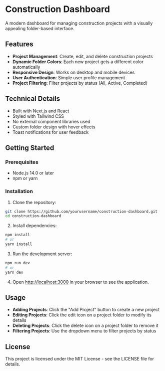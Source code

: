 # Construction Dashboard

A modern dashboard for managing construction projects with a visually appealing folder-based interface.

## Features

- **Project Management**: Create, edit, and delete construction projects
- **Dynamic Folder Colors**: Each new project gets a different color automatically
- **Responsive Design**: Works on desktop and mobile devices
- **User Authentication**: Simple user profile management
- **Project Filtering**: Filter projects by status (All, Active, Completed)

## Technical Details

- Built with Next.js and React
- Styled with Tailwind CSS
- No external component libraries used
- Custom folder design with hover effects
- Toast notifications for user feedback

## Getting Started

### Prerequisites

- Node.js 14.0 or later
- npm or yarn

### Installation

1. Clone the repository:
```bash
git clone https://github.com/yourusername/construction-dashboard.git
cd construction-dashboard
```

2. Install dependencies:
```bash
npm install
# or
yarn install
```

3. Run the development server:
```bash
npm run dev
# or
yarn dev
```

4. Open [http://localhost:3000](http://localhost:3000) in your browser to see the application.

## Usage

- **Adding Projects**: Click the "Add Project" button to create a new project
- **Editing Projects**: Click the edit icon on a project folder to modify its details
- **Deleting Projects**: Click the delete icon on a project folder to remove it
- **Filtering Projects**: Use the dropdown menu to filter projects by status

## License

This project is licensed under the MIT License - see the LICENSE file for details.

